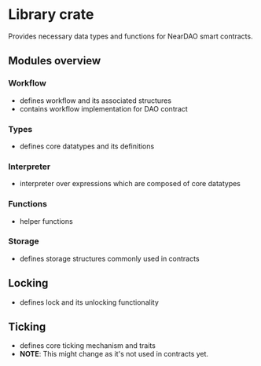 # Library crate

Provides necessary data types and functions for NearDAO smart contracts.

## Modules overview

### Workflow

- defines workflow and its associated structures
- contains workflow implementation for DAO contract

### Types

- defines core datatypes and its definitions

### Interpreter

- interpreter over expressions which are composed of core datatypes

### Functions

- helper functions

### Storage

- defines storage structures commonly used in contracts

## Locking

- defines lock and its unlocking functionality

## Ticking

- defines core ticking mechanism and traits
- **NOTE**: This might change as it's not used in contracts yet.

